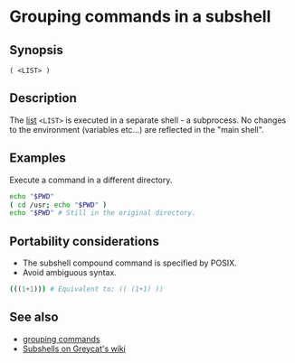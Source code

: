 # Grouping commands in a subshell

## Synopsis

    ( <LIST> )

## Description

The [list](/syntax/basicgrammar.md#lists) `<LIST>` is executed in a
separate shell - a subprocess. No changes to the environment (variables
etc...) are reflected in the "main shell".

## Examples

Execute a command in a different directory.

``` bash
echo "$PWD"
( cd /usr; echo "$PWD" )
echo "$PWD" # Still in the original directory.
```

## Portability considerations

- The subshell compound command is specified by POSIX.
- Avoid ambiguous syntax.

``` bash
(((1+1))) # Equivalent to: (( (1+1) ))
```

## See also

- [grouping commands](/syntax/ccmd/grouping_plain.md)
- [Subshells on Greycat's wiki](http://mywiki.wooledge.org/SubShell)
